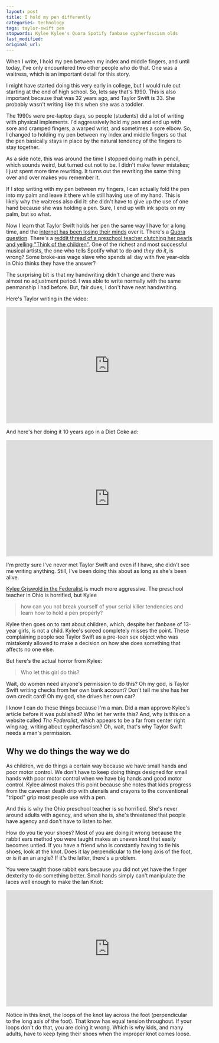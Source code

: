 ```yaml
---
layout: post
title: I hold my pen differently
categories: technology
tags: taylor-swift pen
stopwords: Kylee Kylee's Quora Spotify fanbase cypherfascism olds
last_modified:
original_url:
---
```


When I write, I hold my pen between my index and middle fingers, and until today, I've only encountered two other people who do that. One was a waitress, which is an important detail for this story.

<!--more-->

I might have started doing this very early in college, but I would rule out starting at the end of high school. So, lets say that's 1990. This is also important because that was 32 years ago, and Taylor Swift is 33. She probably wasn't writing like this when she was a toddler.

The 1990s were pre-laptop days, so people (students) did a lot of writing with physical implements. I'd aggressively hold my pen and end up with sore and cramped fingers, a warped wrist, and sometimes a sore elbow. So, I changed to holding my pen between my index and middle fingers so that the pen basically stays in place by the natural tendency of the fingers to stay together.

As a side note, this was around the time I stopped doing math in pencil, which sounds weird, but turned out not to be. I didn't make fewer mistakes; I just spent more time rewriting. It turns out the rewriting the same thing over and over makes you remember it.

If I stop writing with my pen between my fingers, I can actually fold the pen into my palm and leave it there while still having use of my hand. This is likely why the waitress also did it: she didn't have to give up the use of one hand because she was holding a pen. Sure, I end up with ink spots on my palm, but so what.

Now I learn that Taylor Swift holds her pen the same way I have for a long time, and the [internet has been losing their minds](https://slate.com/culture/2022/10/taylor-swift-midnights-anti-hero-video-pen-photos.html) over it. There's a [Quora question](https://www.quora.com/How-does-Taylor-Swift-hold-a-pencil).  There's a [reddit thread of a preschool teacher clutching her pearls and yelling "Think of the children"](https://www.reddit.com/r/funny/comments/1d6ocu/as_a_preschool_teacher_i_have_to_say_im_pretty/). One of the richest and most successful musical artists, the one who tells Spotify what to do and *they do it*, is wrong? Some broke-ass wage slave who spends all day with five year-olds in Ohio thinks they have the answer?

The surprising bit is that my handwriting didn't change and there was almost no adjustment period. I was able to write normally with the same penmanship I had before. But, fair dues, I don't have neat handwriting.

Here's Taylor writing in the video:

<div class="youtube">
<iframe width="560" height="315" src="https://www.youtube.com/embed/b1kbLwvqugk" title="YouTube video player" frameborder="0" allow="accelerometer; autoplay; clipboard-write; encrypted-media; gyroscope; picture-in-picture; web-share" allowfullscreen></iframe>
</div>

And here's her doing it 10 years ago in a Diet Coke ad:

<div class="youtube">
<iframe width="560" height="315" src="https://www.youtube.com/embed/L0KmvWL6Dfw" title="YouTube video player" frameborder="0" allow="accelerometer; autoplay; clipboard-write; encrypted-media; gyroscope; picture-in-picture; web-share" allowfullscreen></iframe>
</div>

I'm pretty sure I've never met Taylor Swift and even if I have, she didn't see me writing anything. Still, I've been doing this about as long as she's been alive.

[Kylee Griswold in the Federalist](https://thefederalist.com/2022/10/21/taylor-swift-holds-her-pen-like-an-absolute-psycho/) is much more aggressive. The preschool teacher in Ohio is horrified, but Kylee

> how can you not break yourself of your serial killer tendencies and learn how to hold a pen properly?

Kylee then goes on to rant about children, which, despite her fanbase of 13-year girls, is not a child. Kylee's screed completely misses the point. These complaining people see Taylor Swift as a pre-teen sex object who was mistakenly allowed to make a decision on how she does something that affects no one else.

But here's the actual horror from Kylee:

> Who let this girl do this?

Wait, do women need anyone's permission to do this? Oh my god, is Taylor Swift writing checks from her own bank account? Don't tell me she has her own credit card! Oh my god, she drives her own car?

I know I can do these things because I'm a man. Did a man approve Kylee's article before it was published? Who let her write this? And, why is this on a website called *The Federalist*, which appears to be a far from center right wing rag, writing about cypherfascism? Oh, wait, that's why Taylor Swift needs a man's permission.

## Why we do things the way we do

As children, we do things a certain way because we have small hands and poor motor control. We don't have to keep doing things designed for small hands with poor motor control when we have big hands and good motor control. Kylee almost makes this point because she notes that kids progress from the caveman death drip with utensils and crayons to the conventional "tripod" grip most people use with a pen.

And this is why the Ohio preschool teacher is so horrified. She's never around adults with agency, and when she is, she's threatened that people have agency and don't have to listen to her.

How do you tie your shoes? Most of you are doing it wrong because the rabbit ears method you were taught makes an uneven knot that easily becomes untied. If you have a friend who is constantly having to tie his shoes, look at the knot. Does it lay perpendicular to the long axis of the foot, or is it an an angle? If it's the latter, there's a problem.

You were taught those rabbit ears because you did not yet have the finger dexterity to do something better. Small hands simply can't manipulate the laces well enough to make the Ian Knot:

<div class="youtube">
<iframe width="560" height="315" src="https://www.youtube.com/embed/_O-xaJrao1w" title="YouTube video player" frameborder="0" allow="accelerometer; autoplay; clipboard-write; encrypted-media; gyroscope; picture-in-picture; web-share" allowfullscreen></iframe>
</div>

Notice in this knot, the loops of the knot lay across the foot (perpendicular to the long axis of the foot). That know has equal tension throughout. If your loops don't do that, you are doing it wrong. Which is why kids, and many adults, have to keep tying their shoes when the improper knot comes loose.
